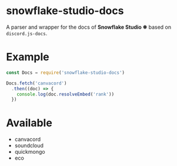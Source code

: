 # snowflake-studio-docs

A parser and wrapper for the docs of **Snowflake Studio ❄** based on `discord.js-docs`.

# Example

```js
const Docs = require('snowflake-studio-docs')

Docs.fetch('canvacord')
  .then((doc) => {
    console.log(doc.resolveEmbed('rank'))
  })

```

# Available
- canvacord
- soundcloud
- quickmongo
- eco